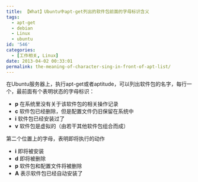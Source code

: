 ```yaml
---
title: 【What】Ubuntu中apt-get列出的软件包前面的字母标识含义
tags:
  - apt-get
  - debian
  - Linux
  - ubuntu
id: '546'
categories:
  - [工作相关, Linux]
date: 2013-04-02 00:33:01
permalink: the-meaning-of-character-sing-in-front-of-apt-list/
---
```


在Ubuntu服务器上，执行apt-get或者aptitude，可以列出软件包的名字，每行一个，最前面有个表明状态的字母标识：

*   **p** 在系统里没有关于该软件包的相关操作记录
*   **c** 软件包已经删除，但是配置文件仍旧保留在系统中
*   **i** 软件包已经安装过了
*   **v** 软件包是虚拟的（由若干其他软件包组合而成）

第二个位置上的字母，表明即将执行的动作

*   **i** 即将被安装
*   **d** 即将被删除
*   **p** 软件包和配置文件将被删除
*   **A** 表示软件包已经自动安装了